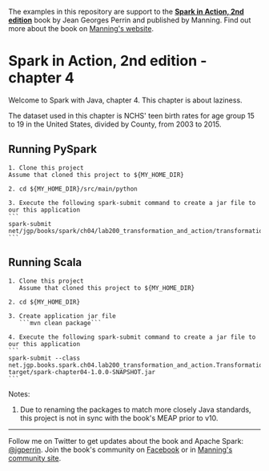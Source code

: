 The examples in this repository are support to the **[Spark in Action, 2nd edition](http://jgp.net/sia)** book by Jean Georges Perrin and published by Manning. Find out more about the book on [Manning's website](http://jgp.net/sia).

# Spark in Action, 2nd edition - chapter 4

Welcome to Spark with Java, chapter 4. This chapter is about laziness.

The dataset used in this chapter is NCHS' teen birth rates for age group 15 to 19 in the United States, divided by County, from 2003 to 2015.

## Running PySpark

    1. Clone this project
    Assume that cloned this project to ${MY_HOME_DIR}

    2. cd ${MY_HOME_DIR}/src/main/python

    3. Execute the following spark-submit command to create a jar file to our this application
    ```
    spark-submit net/jgp/books/spark/ch04/lab200_transformation_and_action/transformationActionApp.py
    ```

## Running Scala

    1. Clone this project
       Assume that cloned this project to ${MY_HOME_DIR}

    2. cd ${MY_HOME_DIR}

    3. Create application jar file
       ```mvn clean package```

    4. Execute the following spark-submit command to create a jar file to our this application
    ```
    spark-submit --class net.jgp.books.spark.ch04.lab200_transformation_and_action.Transformation_ActionApp target/spark-chapter04-1.0.0-SNAPSHOT.jar
    ```

Notes:
 1. Due to renaming the packages to match more closely Java standards, this project is not in sync with the book's MEAP prior to v10.

---

Follow me on Twitter to get updates about the book and Apache Spark: [@jgperrin](https://twitter.com/jgperrin). Join the book's community on [Facebook](https://www.facebook.com/SparkWithJava/) or in [Manning's community site](https://forums.manning.com/forums/spark-in-action-second-edition?a_aid=jgp).
